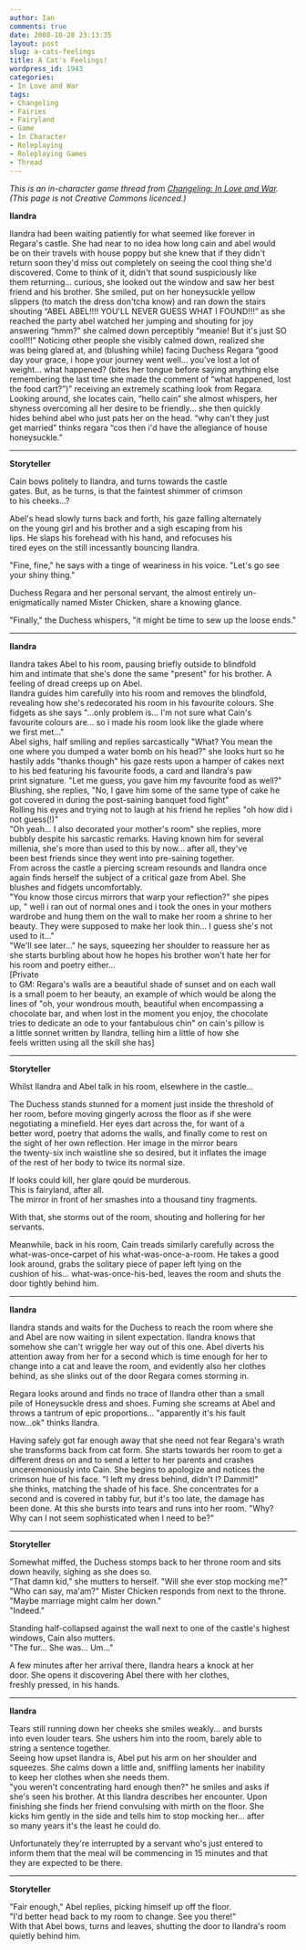```yaml
---
author: Ian
comments: true
date: 2008-10-28 23:13:35
layout: post
slug: a-cats-feelings
title: A Cat's Feelings!
wordpress_id: 1943
categories:
- In Love and War
tags:
- Changeling
- Fairies
- Fairyland
- Game
- In Character
- Roleplaying
- Roleplaying Games
- Thread
---
```


<p><i>This is an in-character game thread from <a href="../changeling-in-love-and-war">Changeling: In Love and War</a>.  (This page is not Creative Commons licenced.)</i></p>
<p><b>Ilandra</b></p>
<p>Ilandra had been waiting patiently for what seemed like forever in<br />
Regara&#039;s castle. She had near to no idea how long cain and abel would<br />
be on their travels with house poppy but she knew that if they didn&#039;t<br />
return soon they&#039;d miss out completely on seeing the cool thing she&#039;d<br />
discovered. Come to think of it, didn&#039;t that sound suspiciously like<br />
them returning... curious, she looked out the window and saw her best<br />
friend and his brother. She smiled, put on her honeysuckle yellow<br />
slippers (to match the dress don&#039;tcha know) and ran down the stairs<br />
shouting &#8220;ABEL ABEL!!!! YOU&#039;LL NEVER GUESS WHAT I FOUND!!!&#8221; as she<br />
reached the party abel watched her jumping and shouting for joy<br />
answering &#8220;hmm?&#8221; she calmed down perceptibly &#8220;meanie! But it&#039;s just SO<br />
cool!!!&#8221; Noticing other people she visibly calmed down, realized she<br />
was being glared at, and (blushing while) facing Duchess Regara &#8220;good<br />
day your grace, i hope your journey went well... you&#039;ve lost a lot of<br />
weight... what happened? (bites her tongue before saying anything else<br />
remembering the last time she made the comment of &#8220;what happened, lost<br />
the food cart?&#8221;)&#8221; receiving an extremely scathing look from Regara.<br />
Looking around, she locates cain, &#8220;hello cain&#8221; she almost whispers, her<br />
shyness overcoming all her desire to be friendly... she then quickly<br />
hides behind abel who just pats her on the head. &#8220;why can&#039;t they just<br />
get married&#8221; thinks regara &#8220;cos then i&#039;d have the allegiance of house<br />
honeysuckle.&#8221;</p>
<hr />
<p><b>Storyteller</b></p>
<p>Cain bows politely to Ilandra, and turns towards the castle<br />
gates.  But, as he turns, is that the faintest shimmer of crimson<br />
to his cheeks...?</p>
<p>Abel&#039;s head slowly turns back and forth, his gaze falling alternately<br />
on the young girl and his brother and a sigh escaping from his<br />
lips.  He slaps his forehead with his hand, and refocuses his<br />
tired eyes on the still incessantly bouncing Ilandra.</p>
<p>"Fine, fine," he says with a tinge of weariness in his voice.  "Let&#039;s go see your shiny thing."</p>
<p>Duchess Regara and her personal servant, the almost entirely un-enigmatically named Mister Chicken, share a knowing glance.</p>
<p>"Finally," the Duchess whispers, "it might be time to sew up the loose ends."</p>
<hr />
<p><b>Ilandra</b></p>
<p>Ilandra takes Abel to his room, pausing briefly outside to blindfold<br />
him and intimate that she&#039;s done the same "present" for his brother. A<br />
feeling of dread creeps up on Abel.<br />
Ilandra guides him carefully into his room and removes the blindfold,<br />
revealing how she&#039;s redecorated his room in his favourite colours. She<br />
fidgets as she says "...only problem is... I&#039;m not sure what Cain&#039;s<br />
favourite colours are... so i made his room look like the glade where<br />
we first met..."<br />
Abel sighs, half smiling and replies sarcastically "What? You mean the<br />
one where you dumped a water bomb on his head?" she looks hurt so he<br />
hastily adds "thanks though" his gaze rests upon a hamper of cakes next<br />
to his bed featuring his favourite foods, a card and Ilandra&#039;s paw<br />
print signature. "Let me guess, you gave him my favourite food as well?"<br />
Blushing, she replies, "No, I gave him some of the same type of cake he<br />
got covered in during the post-saining banquet food fight"<br />
Rolling his eyes and trying not to laugh at his friend he replies "oh how did i not guess(!)"<br />
"Oh yeah... I also decorated your mother&#039;s room" she replies, more<br />
bubbly despite his sarcastic remarks. Having known him for several<br />
millenia, she&#039;s more than used to this by now... after all, they&#039;ve<br />
been best friends since they went into pre-saining together.<br />
From across the castle a piercing scream resounds and Ilandra once<br />
again finds herself the subject of a critical gaze from Abel. She<br />
blushes and fidgets uncomfortably.<br />
"You know those circus mirrors that warp your reflection?" she pipes<br />
up, " well i ran out of normal ones and i took the ones in your mothers<br />
wardrobe and hung them on the wall to make her room a shrine to her<br />
beauty. They were supposed to make her look thin... I guess she&#039;s not<br />
used to it..."<br />
"We&#039;ll see later..." he says, squeezing her shoulder to reassure her as<br />
she starts burbling about how he hopes his brother won&#039;t hate her for<br />
his room and poetry either...<br />
[<font>Private<br />
to GM: Regara&#039;s walls are a beautiful shade of sunset and on each wall<br />
is a small poem to her beauty, an example of which would be along the<br />
lines of "oh, your wondrous mouth, beautiful when encompassing a<br />
chocolate bar, and when lost in the moment you enjoy, the chocolate<br />
tries to dedicate an ode to your fantabulous chin" on cain&#039;s pillow is<br />
a little sonnet written by Ilandra, telling him a little of how she<br />
feels written using all the skill she has</font>]</p>
<hr />
<p><b>Storyteller</b></p>
<p>Whilst Ilandra and Abel talk in his room, elsewhere in the castle...</p>
<p>The Duchess stands stunned for a moment just inside the threshold of<br />
her room, before moving gingerly across the floor as if she were<br />
negotiating a minefield.  Her eyes dart across the, for want of a<br />
better word, poetry that adorns the walls, and finally come to rest on<br />
the sight of her own reflection.  Her image in the mirror bears<br />
the twenty-six inch waistline she so desired, but it inflates the image<br />
of the rest of her body to twice its normal size.</p>
<p>If looks could kill, her glare qould be murderous.<br />
This is fairyland, after all.<br />
The mirror in front of her smashes into a thousand tiny fragments.</p>
<p>With that, she storms out of the room, shouting and hollering for her servants.</p>
<p>Meanwhile, back in his room, Cain treads similarly carefully across the<br />
what-was-once-carpet of his what-was-once-a-room.  He takes a good<br />
look around, grabs the solitary piece of paper left lying on the<br />
cushion of his... what-was-once-his-bed, leaves the room and shuts the<br />
door tightly behind him.</p>
<hr />
<p><b>Ilandra</b></p>
<p>Ilandra stands and waits for the Duchess to reach the room where she<br />
and Abel are now waiting in silent expectation. Ilandra knows that<br />
somehow she can&#039;t wriggle her way out of this one. Abel diverts his<br />
attention away from her for a second which is time enough for her to<br />
change into a cat and leave the room, and evidently also her clothes<br />
behind, as she slinks out of the door Regara comes storming in.</p>
<p>Regara looks around and finds no trace of Ilandra other than a small<br />
pile of Honeysuckle dress and shoes. Fuming she screams at Abel and<br />
throws a tantrum of epic proportions... "apparently it&#039;s his fault<br />
now...ok" thinks Ilandra.</p>
<p>Having safely got far enough away that she need not fear Regara&#039;s wrath<br />
she transforms back from cat form. She starts towards her room to get a<br />
different dress on and to send a letter to her parents and crashes<br />
unceremoniously into Cain. She begins to apologize and notices the<br />
crimson hue of his face. "I left my dress behind, didn&#039;t I? Dammit!"<br />
she thinks, matching the shade of his face. She concentrates for a<br />
second and is covered in tabby fur, but it&#039;s too late, the damage has<br />
been done. At this she bursts into tears and runs into her room. "Why?<br />
Why can I not seem sophisticated when I need to be?"</p>
<hr />
<p><b>Storyteller</b></p>
<p>Somewhat miffed, the Duchess stomps back to her throne room and sits down heavily, sighing as she does so.<br />
"That damn kid," she mutters to herself.  "Will she ever stop mocking me?"<br />
"Who can say, ma&#039;am?" Mister Chicken responds from next to the throne.  "Maybe marriage might calm her down."<br />
"Indeed."</p>
<p>Standing half-collapsed against the wall next to one of the castle&#039;s highest windows, Cain also mutters.<br />
"The fur...  She was...  Um..."</p>
<p>A few minutes after her arrival there, Ilandra hears a knock at her<br />
door.  She opens it discovering Abel there with her clothes,<br />
freshly pressed, in his hands.</p>
<hr />
<p><b>Ilandra</b></p>
<p>Tears still running down her cheeks she smiles weakly... and bursts<br />
into even louder tears. She ushers him into the room, barely able to<br />
string a sentence together.<br />
Seeing how upset Ilandra is, Abel put his arm on her shoulder and<br />
squeezes. She calms down a little and, sniffling laments her inability<br />
to keep her clothes when she needs them.<br />
"you weren&#039;t concentrating hard enough then?" he smiles and asks if<br />
she&#039;s seen his brother. At this Ilandra describes her encounter. Upon<br />
finishing she finds her friend convulsing with mirth on the floor. She<br />
kicks him gently in the side and tells him to stop mocking her... after<br />
so many years it&#039;s the least he could do.</p>
<p>Unfortunately they&#039;re interrupted by a servant who&#039;s just entered to<br />
inform them that the meal will be commencing in 15 minutes and that<br />
they are expected to be there.</p>
<hr />
<p><b>Storyteller</b></p>
<p>"Fair enough," Abel replies, picking himself up off the floor.<br />
"I&#039;d better head back to my room to change.  See you there!"<br />
With that Abel bows, turns and leaves, shutting the door to Ilandra&#039;s room quietly behind him.</p>